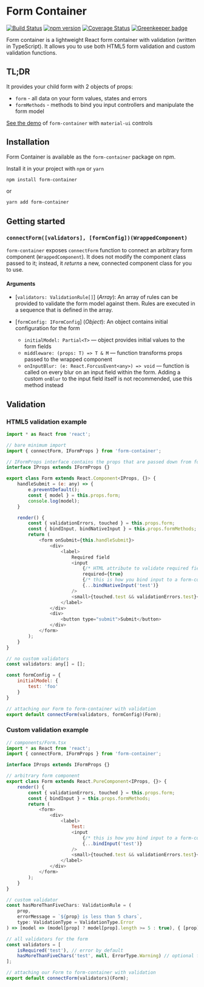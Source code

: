 # Form Container

[![Build Status](https://travis-ci.org/vitkon/form-container.svg?branch=master)](https://travis-ci.org/vitkon/form-container) [![npm version](https://img.shields.io/npm/v/form-container.svg?style=flat)](https://www.npmjs.com/package/form-container) [![Coverage Status](https://coveralls.io/repos/github/vitkon/form-container/badge.svg?branch=master)](https://coveralls.io/github/vitkon/form-container?branch=master) [![Greenkeeper badge](https://badges.greenkeeper.io/vitkon/form-container.svg)](https://greenkeeper.io/)

Form container is a lightweight React form container with validation (written in TypeScript).
It allows you to use both HTML5 form validation and custom validation functions.

## TL;DR
It provides your child form with 2 objects of props:  

*   `form` - all data on your form values, states and errors
*   `formMethods` - methods to bind you input controllers and manipulate the form model

[See the demo](https://codesandbox.io/embed/1r1kw355m4) of `form-container` with `material-ui` controls  

## Installation

Form Container is available as the `form-container` package on npm.

Install it in your project with `npm` or `yarn`

```bash
npm install form-container
```

or

```bash
yarn add form-container
```

## Getting started

<a id="connectForm"></a>

### `connectForm([validators], [formConfig])(WrappedComponent)`

`form-container` exposes `connectForm` function to connect an arbitrary form component (`WrappedComponent`).
It does not modify the component class passed to it; instead, it _returns_ a new, connected component class for you to use.

<a id="connect-form-arguments"></a>

#### Arguments

*   [`validators: ValidationRule[]`] \(_Array_): An array of rules can be provided to validate the form model against them. Rules are executed in a sequence that is defined in the array.

*   [`formConfig: IFormConfig`] \(_Object_): An object contains initial configuration for the form

    *   `initialModel: Partial<T>` — object provides initial values to the form fields
    *   `middleware: (props: T) => T & M` — function transforms props passed to the wrapped component
    *   `onInputBlur: (e: React.ForcusEvent<any>) => void` — function is called on every blur on an input field within the form. Adding a custom `onBlur` to the input field itself is not recommended, use this method instead

## Validation

### HTML5 validation example

```javascript
import * as React from 'react';

// bare minimum import
import { connectForm, IFormProps } from 'form-container';

// IFormProps interface contains the props that are passed down from form-container
interface IProps extends IFormProps {}

export class Form extends React.Component<IProps, {}> {
    handleSubmit = (e: any) => {
        e.preventDefault();
        const { model } = this.props.form;
        console.log(model);
    }

    render() {
        const { validationErrors, touched } = this.props.form;
        const { bindInput, bindNativeInput } = this.props.formMethods;
        return (
            <form onSubmit={this.handleSubmit}>
                <div>
                    <label>
                        Required field
                        <input
                            {/* HTML attribute to validate required field */}
                            required={true}
                            {/* this is how you bind input to a form-container */}
                            {...bindNativeInput('test')}
                        />
                        <small>{touched.test && validationErrors.test}</small>
                    </label>
                </div>
                <div>
                    <button type="submit">Submit</button>
                </div>
            </form>
        );
    }
}

// no custom validators
const validators: any[] = [];

const formConfig = {
    initialModel: {
        test: 'foo'
    }
}

// attaching our Form to form-container with validation
export default connectForm(validators, formConfig)(Form);
```

### Custom validation example

```javascript
// components/Form.tsx
import * as React from 'react';
import { connectForm, IFormProps } from 'form-container';

interface IProps extends IFormProps {}

// arbitrary form component
export class Form extends React.PureComponent<IProps, {}> {
    render() {
        const { validationErrors, touched } = this.props.form;
        const { bindInput } = this.props.formMethods;
        return (
            <form>
                <div>
                    <label>
                        Test:
                        <input
                            {/* this is how you bind input to a form-container */}
                            {...bindInput('test')}
                        />
                        <small>{touched.test && validationErrors.test}</small>
                    </label>
                </div>
            </form>
        );
    }
}

// custom validator
const hasMoreThanFiveChars: ValidationRule = (
    prop,
    errorMessage = `${prop} is less than 5 chars`,
    type: ValidationType = ValidationType.Error
) => [model => (model[prop] ? model[prop].length >= 5 : true), { [prop]: errorMessage }, type];

// all validators for the form
const validators = [
    isRequired('test'), // error by default
    hasMoreThanFiveChars('test', null, ErrorType.Warning) // optional for warning
];

// attaching our Form to form-container with validation
export default connectForm(validators)(Form);
```
